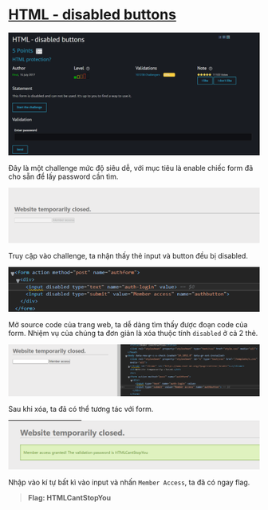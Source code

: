 # [HTML - disabled buttons](https://www.root-me.org/en/Challenges/Web-Client/HTML-disabled-buttons)

![1](img/1.png)

Đây là một challenge mức độ siêu dễ, với mục tiêu là enable chiếc form đã cho sẵn để lấy password cần tìm.

![2](img/2.png)

Truy cập vào challenge, ta nhận thấy thẻ input và button đều bị disabled. 

![3](img/3.png)

Mở source code của trang web, ta dễ dàng tìm thấy được đoạn code của form. Nhiệm vụ của chúng ta đơn giản là xóa thuộc tính  `disabled` ở cả 2 thẻ.

![4](img/4.png)

Sau khi xóa, ta đã có thể tương tác với form.

![5](img/5.png)

Nhập vào kí tự bất kì vào input và nhấn `Member Access`, ta đã có ngay flag.

> **Flag: HTMLCantStopYou**
